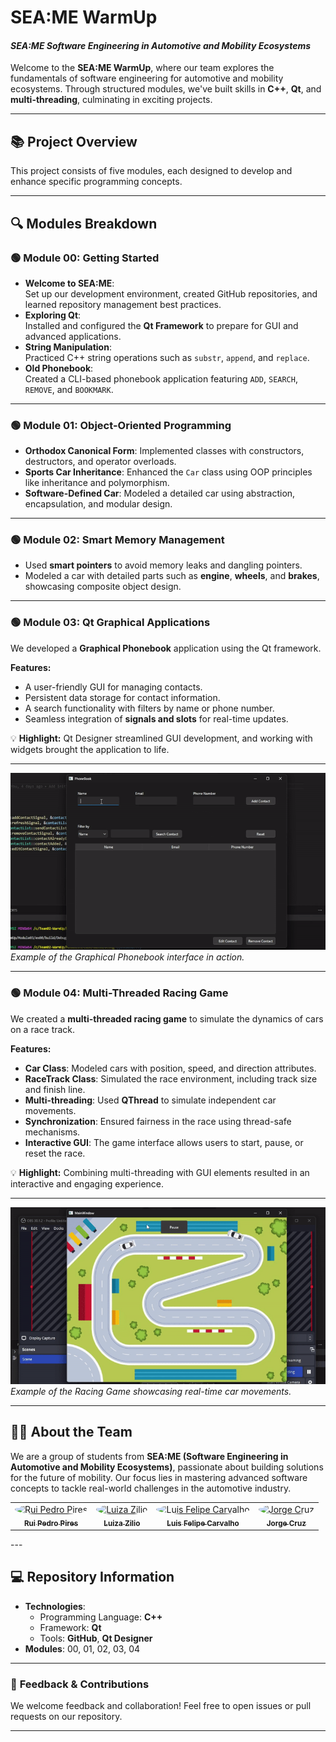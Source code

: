# **SEA:ME WarmUp**  
#### *SEA:ME Software Engineering in Automotive and Mobility Ecosystems*

Welcome to the **SEA:ME WarmUp**, where our team explores the fundamentals of software engineering for automotive and mobility ecosystems. Through structured modules, we've built skills in **C++**, **Qt**, and **multi-threading**, culminating in exciting projects.

---

## 📚 **Project Overview**

This project consists of five modules, each designed to develop and enhance specific programming concepts.

---

## 🔍 **Modules Breakdown**

### 🟢 **Module 00: Getting Started**
- **Welcome to SEA:ME**:  
  Set up our development environment, created GitHub repositories, and learned repository management best practices.  
- **Exploring Qt**:  
  Installed and configured the **Qt Framework** to prepare for GUI and advanced applications.  
- **String Manipulation**:  
  Practiced C++ string operations such as `substr`, `append`, and `replace`.  
- **Old Phonebook**:  
  Created a CLI-based phonebook application featuring `ADD`, `SEARCH`, `REMOVE`, and `BOOKMARK`.

---

### 🟢 **Module 01: Object-Oriented Programming**  
- **Orthodox Canonical Form**: Implemented classes with constructors, destructors, and operator overloads.  
- **Sports Car Inheritance**: Enhanced the `Car` class using OOP principles like inheritance and polymorphism.  
- **Software-Defined Car**: Modeled a detailed car using abstraction, encapsulation, and modular design.

---

### 🟢 **Module 02: Smart Memory Management**  
- Used **smart pointers** to avoid memory leaks and dangling pointers.  
- Modeled a car with detailed parts such as **engine**, **wheels**, and **brakes**, showcasing composite object design.

---

### 🟢 **Module 03: Qt Graphical Applications**  
We developed a **Graphical Phonebook** application using the Qt framework.  

**Features:**  
- A user-friendly GUI for managing contacts.  
- Persistent data storage for contact information.  
- A search functionality with filters by name or phone number.  
- Seamless integration of **signals and slots** for real-time updates.  

💡 **Highlight:** Qt Designer streamlined GUI development, and working with widgets brought the application to life.

---

![Module 03 in Action](docs/videos/Module03-Video.gif)  
*Example of the Graphical Phonebook interface in action.*

---

### 🟢 **Module 04: Multi-Threaded Racing Game**  

We created a **multi-threaded racing game** to simulate the dynamics of cars on a race track.

**Features:**  
- **Car Class**: Modeled cars with position, speed, and direction attributes.  
- **RaceTrack Class**: Simulated the race environment, including track size and finish line.  
- **Multi-threading**: Used **QThread** to simulate independent car movements.  
- **Synchronization**: Ensured fairness in the race using thread-safe mechanisms.  
- **Interactive GUI**: The game interface allows users to start, pause, or reset the race.  

💡 **Highlight:** Combining multi-threading with GUI elements resulted in an interactive and engaging experience.

---

![Module 04 in Action](docs/videos/Module04-Video.gif) 
*Example of the Racing Game showcasing real-time car movements.*

---

## 👨‍💻 **About the Team**

We are a group of students from **SEA:ME (Software Engineering in Automotive and Mobility Ecosystems)**, passionate about building solutions for the future of mobility. Our focus lies in mastering advanced software concepts to tackle real-world challenges in the automotive industry.

<table>
  <tr>
    <td align="center">
      <a href="https://github.com/Rui-Pedro-Pires">
        <img src="https://github.com/Rui-Pedro-Pires.png?size=100" width="80" style="border-radius: 50%;" alt="Rui Pedro Pires"/>
        <br />
        <sub><b>Rui Pedro Pires</b></sub>
      </a>
    </td>
    <td align="center">
      <a href="https://github.com/ziliolu">
        <img src="https://github.com/ziliolu.png?size=100" width="80" style="border-radius: 50%;" alt="Luiza Zilio"/>
        <br />
        <sub><b>Luiza Zilio</b></sub>
      </a>
    </td>
    <td align="center">
      <a href="https://github.com/luis-ffe">
        <img src="https://github.com/luis-ffe.png?size=100" width="80" style="border-radius: 50%;" alt="Luis Felipe Carvalho"/>
        <br />
        <sub><b>Luis Felipe Carvalho</b></sub>
      </a>
    </td>
    <td align="center">
      <a href="https://github.com/mjorgecruz">
        <img src="https://github.com/mjorgecruz.png?size=100" width="80" style="border-radius: 50%;" alt="Jorge Cruz"/>
        <br />
        <sub><b>Jorge Cruz</b></sub>
      </a>
    </td>
  </tr>
</table>
---

## 💻 **Repository Information**

- **Technologies**:  
  - Programming Language: **C++**  
  - Framework: **Qt**  
  - Tools: **GitHub**, **Qt Designer**  
- **Modules**: 00, 01, 02, 03, 04  

---

### 📩 **Feedback & Contributions**

We welcome feedback and collaboration! Feel free to open issues or pull requests on our repository.

---
